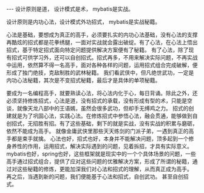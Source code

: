--- 设计原则是道， 设计模式是术， mybatis是实战。

设计原则是内功心法，设计模式外功招式， mybatis是实战秘籍。

心法是基础，要想成为真正的高手，必须要扎实的内功心法基础，没有心法的支撑再酷炫的招式都是花拳绣腿，一面对实战就会露出破绽。有了心法，在心法上悟出招式，基于特定招式面向特定问题提供解决方案便有了秘籍。 有了心法，除了现有招式可供学习外，还可以自创招式。招式再多，不用来解决实际问题，不再实战中运用，依然算不得一名高手，面对各种各样的问题，运用招式组合完成破解，便形成了独门绝技，克敌制胜的武林秘籍。 我们看武侠中，但凡绝世武功，一定是内功心法秘籍，其次是不变招式秘籍，最后才是具体的单项秘籍。 

要成为一名编程高手，就要熟读心法，将心法内化于心，每日背诵。除此之外，还必须坚持修炼招式，心法是道，没有招式的承载，没有形成有型的术，只能是空谈，就像天龙八部中的王语嫣，虽然会很多武功，但却手无缚鸡之力。 招式的创建就是为了巩固心法，实践心法。在修炼招式中参悟心法，融会贯通，能够做到自创招式，无招胜有招。有了这些基础，剩下的就是实战，没有实战的积累与磨砺，依然不能成为高手。 就像金庸武侠里那些天天练剑的门派子弟，一遇到真正的高手都是束手就擒。 心法也好，招式也好，本身并不能解决问题，顶多起到一个修身养性的作用，运用招式，解决实际遇到的问题，见着拆招，才具有实际意义。 mybatis也好，spring也好，这些框架就是现实中的一个个具体场景的问题，一些高手通过招式组合，提供了应对这些问题的优雅解决方案，形成了所谓的秘籍，通过对这些秘籍的修炼，更能加深我们对心法和招式的理解，从而真正成为高手。 再之后，当遇到新的问题，我们便能基于心法和招式，自创武功。 甚至自创招式。